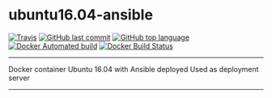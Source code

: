 # ubuntu16.04-ansible

[![Travis](https://travis-ci.org/OlegGorj/ubuntu16.04-ansible.svg?branch=master)](https://travis-ci.org/OlegGorj/ubuntu16.04-ansible)
[![GitHub last commit](https://img.shields.io/github/last-commit/google/skia.svg?branch=master)](https://travis-ci.org/OlegGorj/ubuntu16.04-ansible)
[![GitHub top language](https://img.shields.io/github/languages/top/badges/shields.svg)](https://travis-ci.org/OlegGorj/ubuntu16.04-ansible)
[![Docker Automated build](https://img.shields.io/docker/automated/jrottenberg/ffmpeg.svg)](https://dockerbuildbadges.quelltext.eu/status.svg?organization=oleggorj&repository=ubuntu16.04-ansible)
[![Docker Build Status](https://img.shields.io/docker/build/jrottenberg/ffmpeg.svg)](https://dockerbuildbadges.quelltext.eu/status.svg?organization=oleggorj&repository=ubuntu16.04-ansible)

---

Docker container Ubuntu 16.04 with Ansible deployed
Used as deployment server


---
